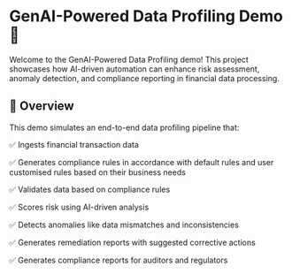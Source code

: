 # GenAI-Powered Data Profiling Demo 🚀
Welcome to the GenAI-Powered Data Profiling demo! This project showcases how AI-driven automation can enhance risk assessment, anomaly detection, and compliance reporting in financial data processing.
## 📌 Overview
This demo simulates an end-to-end data profiling pipeline that:

✅ Ingests financial transaction data

✅ Generates compliance rules in accordance with default rules and user customised rules based on their business needs

✅ Validates data based on compliance rules

✅ Scores risk using AI-driven analysis

✅ Detects anomalies like data mismatches and inconsistencies

✅ Generates remediation reports with suggested corrective actions

✅ Generates compliance reports for auditors and regulators
